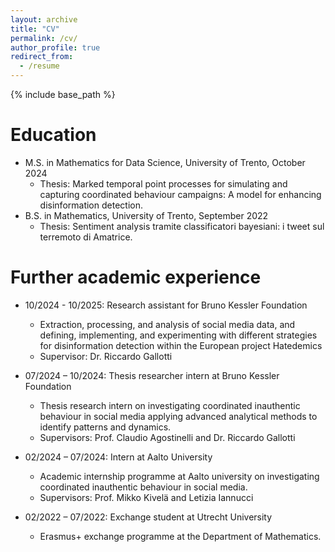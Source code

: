 ```yaml
---
layout: archive
title: "CV"
permalink: /cv/
author_profile: true
redirect_from:
  - /resume
---
```


{% include base_path %}


Education
======
* M.S. in Mathematics for Data Science, University of Trento, October 2024
  * Thesis: Marked temporal point processes for simulating and capturing coordinated behaviour campaigns: A model for enhancing disinformation detection.
* B.S. in Mathematics, University of Trento, September 2022
  * Thesis: Sentiment analysis tramite classificatori bayesiani: i tweet sul terremoto di Amatrice.


Further academic experience
======
* 10/2024 - 10/2025: Research assistant for Bruno Kessler Foundation
  * Extraction, processing, and analysis of social media data, and defining, implementing, and experimenting with different strategies for disinformation detection within the European project Hatedemics
  * Supervisor: Dr. Riccardo Gallotti

* 07/2024 – 10/2024: Thesis researcher intern at Bruno Kessler Foundation
  * Thesis research intern on investigating coordinated inauthentic behaviour in social media applying advanced analytical methods to identify patterns and dynamics.
  * Supervisors: Prof. Claudio Agostinelli and Dr. Riccardo Gallotti

* 02/2024 – 07/2024: Intern at Aalto University
  * Academic internship programme at Aalto university on investigating coordinated inauthentic behaviour in social media.
  * Supervisors: Prof. Mikko Kivelä and Letizia Iannucci

* 02/2022 – 07/2022: Exchange student at Utrecht University
  * Erasmus+ exchange programme at the Department of Mathematics.

